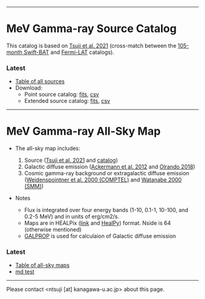 <!--
Materials in the MeV gamma-ray sky, source catalog and all-sky maps, are available below.
The source catalog is produced by a cross-matching of the hard X-ray (by Swift-BAT) and GeV gamma-ray (Fermi-LAT) catalogs.
The all-sky maps made use of [GALPROP](https://galprop.stanford.edu/) for Galactic diffuse emission, the source catalog, and cosmic gamma-ray background (CGB) model by COMPTEL.
-->

---
# MeV Gamma-ray Source Catalog

This catalog is based on <a href="https://iopscience.iop.org/article/10.3847/1538-4357/ac0341">Tsuji et al. 2021</a>
(cross-match between the <a href="https://swift.gsfc.nasa.gov/results/bs105mon/">105-month Swift-BAT</a>
and <a href="https://fermi.gsfc.nasa.gov/ssc/data/access/lat/8yr_catalog/">Fermi-LAT</a> catalogs).


### Latest
- [Table of all sources](https://tsuji703.github.io/MeV-All-Sky/files/MeV_all_source.html)
- Download:
  - Point source catalog: [fits](files/catalog/crossmatch_latest.fits), [csv](files/catalog/crossmatch_latest.csv)
  - Extended source catalog: [fits](files/catalog/crossmatch_latest_extended.fits), [csv](files/catalog/crossmatch_latest_extended.csv)

<!--
- ver. 1
  - Shown with Log-parabola fit
  - [Point source](https://github.com/tsuji703/MeV-All-Sky/blob/main/files/MeV_point_source_LogParabola.md)
  - [Extended source](https://github.com/tsuji703/MeV-All-Sky/blob/main/files/MeV_extended_source_LogParabola.md)

- ver. 0
  - BPL fitting
  - [Point source](https://github.com/tsuji703/MeV-All-Sky/blob/main/files/MeV_point_source.md)
  - [Extended source](https://github.com/tsuji703/MeV-All-Sky/blob/main/files/MeV_extended_source.md)
-->


---
# MeV Gamma-ray All-Sky Map

- The all-sky map includes:
  1. Source (<a href="https://iopscience.iop.org/article/10.3847/1538-4357/ac0341">Tsuji et al. 2021</a> and [catalog](https://tsuji703.github.io/MeV-All-Sky/files/MeV_all_source.html))
  2. Galactic diffuse emission ([Ackermann et al. 2012](https://iopscience.iop.org/article/10.1088/0004-637X/750/1/3) and [Olrando 2018](http://doi.org/10.1093/mnras/stx3280))
  3. Cosmic gamma-ray background or extragalactic diffuse emission ([Weidenspointner et al. 2000 (COMPTEL)](https://ui.adsabs.harvard.edu/abs/2000AIPC..510..467W/abstract) and [Watanabe 2000 (SMM)](https://ui.adsabs.harvard.edu/abs/2000AIPC..510..471W/abstract))

- Notes
  - Flux is integrated over four energy bands (1-10, 0.1-1, 10-100, and 0.2-5 MeV) and in units of erg/cm2/s.
  - Maps are in HEALPix (<a href="https://healpix.sourceforge.io/">link</a> and <a href="https://healpy.readthedocs.io/en/latest/">HealPy</a>) format. Nside is 64 (otherwise mentioned)
  - [GALPROP](https://galprop.stanford.edu/) is used for calculaion of Galactic diffuse emission



### Latest
- [Table of all-sky maps](files/allsky/Table_allsky.html)
- [md test](files/allsky/test_Table_allsky.md)



<!--
## All-sky (total)

| id | Notes | 1-10 MeV | 0.1-1 MeV | 10-100 MeV | FITS
| ---|---    | ---      | ---       | --- |---
|   | **COMPTEL** for CGB  |   |   | |  [total_allsky.zip](files/allsky/zip_total_COMPTELcgb/) |
| 1  | Ackermann+ 2012 | ![img](files/allsky/figure_allsky_1.0-10.0MeV_total_Ackermann.png) | ![img](files/allsky/figure_allsky_0.1-1.0MeV_total_Ackermann.png) | ![img](files/allsky/figure_allsky_10.0-100.0MeV_total_Ackermann.png) |
| 2  | Olrando 2018 DRE | ![img](files/allsky/figure_allsky_1.0-10.0MeV_total_Orlando_DRE.png) | ![img](files/allsky/figure_allsky_0.1-1.0MeV_total_Orlando_DRE.png) | ![img](files/allsky/figure_allsky_10.0-100.0MeV_total_Orlando_DRE.png) |
| 3  | Olrando 2018 DRELowV | ![img](files/allsky/figure_allsky_1.0-10.0MeV_total_Orlando_DREVlow.png) | ![img](files/allsky/figure_allsky_0.1-1.0MeV_total_Orlando_DREVlow.png) | ![img](files/allsky/figure_allsky_10.0-100.0MeV_total_Orlando_DREVlow.png) |
|   | **SMM** for CGB  |   |   |  COMPTEL is better in 10-100 MeV? | [total_allsky_2.zip](files/allsky/zip_total_SMMcgb/) |
| 1  | Ackermann+ 2012 | ![img](files/allsky/figure_allsky_1.0-10.0MeV_total_Ackermann_SMM.png) | ![img](files/allsky/figure_allsky_0.1-1.0MeV_total_Ackermann_SMM.png) | ![img](files/allsky/figure_allsky_10.0-100.0MeV_total_Ackermann_SMM.png) |
| 2  | Olrando 2018 DRE | ![img](files/allsky/figure_allsky_1.0-10.0MeV_total_Orlando_DRE_SMM.png) | ![img](files/allsky/figure_allsky_0.1-1.0MeV_total_Orlando_DRE_SMM.png) | ![img](files/allsky/figure_allsky_10.0-100.0MeV_total_Orlando_DRE_SMM.png) |
| 3  | Olrando 2018 DRELowV | ![img](files/allsky/figure_allsky_1.0-10.0MeV_total_Orlando_DREVlow_SMM.png) | ![img](files/allsky/figure_allsky_0.1-1.0MeV_total_Orlando_DREVlow_SMM.png) | ![img](files/allsky/figure_allsky_10.0-100.0MeV_total_Orlando_DREVlow_SMM.png) |


## Each component

| id | Notes | 1-10 MeV | 0.1-1 MeV | 10-100 MeV | FITS
| ---|---    | ---      | ---       | --- |---
|   | **Source**  |   |   |   |  [source.zip](files/allsky/zip_source/) |
| 1 | From the MeV catalog above. nside=64 | ![img](files/allsky/figure_allsky_1.0-10.0MeV_source.png) | ![img](files/allsky/figure_allsky_0.1-1.0MeV_source.png) |  ![img](files/allsky/figure_allsky_10.0-100.0MeV_source.png) |
| 2 | nside=32 | ![img](files/allsky/figure_allsky_1.0-10.0MeV_source_2.png) | ![img](files/allsky/figure_allsky_0.1-1.0MeV_source_2.png) | ![img](files/allsky/figure_allsky_10.0-100.0MeV_source_2.png) |
|   | **GDE**  |   |   |   | [GDE.zip](files/allsky/zip_GDE/) |
| 1  | `SS_Z4_R20_T150_C54` model in [Ackermann et al. 2012](https://iopscience.iop.org/article/10.1088/0004-637X/750/1/3). | ![img](files/allsky/figure_allsky_1.0-10.0MeV_galactic_Ackermann.png) | ![img](files/allsky/figure_allsky_0.1-1.0MeV_galactic_Ackermann.png) | ![img](files/allsky/figure_allsky_10.0-100.0MeV_galactic_Ackermann.png) |
| 2  | DRE (diffusion and reacceleration) model in [Olrando 2018](http://doi.org/10.1093/mnras/stx3280) | ![img](files/allsky/figure_allsky_1.0-10.0MeV_galactic_Orlando_DRE.png) | ![img](files/allsky/figure_allsky_0.1-1.0MeV_galactic_Orlando_DRE.png) | ![img](files/allsky/figure_allsky_10.0-100.0MeV_galactic_Orlando_DRE.png) |
| 3  | DRELowV model [Olrando 2018](http://doi.org/10.1093/mnras/stx3280) | ![img](files/allsky/figure_allsky_1.0-10.0MeV_galactic_Orlando_DREVlow.png) | ![img](files/allsky/figure_allsky_0.1-1.0MeV_galactic_Orlando_DREVlow.png) | ![img](files/allsky/figure_allsky_10.0-100.0MeV_galactic_Orlando_DREVlow.png) |
|   | **CGB**  |   |   |   | [CGB.zip](files/allsky/zip_CGB/) |
| 1 | COMPTEL | ![img](files/allsky/figure_allsky_1.0-10.0MeV_cgb.png) | ![img](files/allsky/figure_allsky_0.1-1.0MeV_cgb.png) | ![img](files/allsky/figure_allsky_10.0-100.0MeV_cgb.png)|
| 2 | SMM | ![img](files/allsky/figure_allsky_1.0-10.0MeV_cgb_SMM.png) | ![img](files/allsky/figure_allsky_0.1-1.0MeV_cgb_SMM.png) | ![img](files/allsky/figure_allsky_10.0-100.0MeV_cgb_SMM.png) COMPTEL is better in >10 MeV ? |

-->


<!--
Preliminary page is [here](files/allsky/Table_allsky.md).


# MeV Gamma-ray All-Sky Map (ver.1)


- FITS file: [Allsky-fits-Model1](files/allsky/data_allsky_total_Ackermann.fits) (Model 1 for GDE)
- Flux is integrated over 1-10 MeV and in units of erg/cm2/s.
- HEALPix (<a href="https://healpix.sourceforge.io/">link</a> and <a href="https://healpy.readthedocs.io/en/latest/">HealPy</a>) format
  - Nside is 64

<img src="files/allsky/figure_allsky_total.png" width="60%">


## 1. Galactic Diffuse Emission

| Model | Notes | Map | Galdef file | FITS fils |
|---|---|---|---|---|
| 1 | `SS_Z4_R20_T150_C54` model in [Ackermann et al. 2012](https://iopscience.iop.org/article/10.1088/0004-637X/750/1/3). | <img src="files/allsky/figure_allsky_galactic.png" width="100%"> | [galdef-1](files/allsky/galdef_54_0abb001h) | [GDE-fits-Model1](files/allsky/data_allsky_galactic_Ackermann.fits)
| 2 | DRE (diffusion and reacceleration) model in [Olrando 2018](http://doi.org/10.1093/mnras/stx3280) | <img src="files/allsky/figure_allsky_galactic_Orlando_DRE.png" width="100%"> | [galdef-2](files/allsky/galdef_54_0abb001j) | [GDE-fits-Model2](files/allsky/data_allsky_total_Orlando_DRE.fits) |
| 3 | DRELowV model [Olrando 2018](http://doi.org/10.1093/mnras/stx3280) | <img src="files/allsky/figure_allsky_galactic_Orlando_DREVlow.png" width="100%"> | [galdef-3](files/allsky/galdef_54_0abb001i) | [GDE-fits-Model3](files/allsky/data_allsky_total_Orlando_DREVlow.fits)|


## 2. MeV Gamma-ray Source

- FITS file: [Source-fits](files/allsky/data_allsky_source.fits)

<img src="files/allsky/figure_allsky_source_2.png" width="60%">

For visibility, nside of 32 is shown here.


## 3. Extragalactic Emission (Cosmic Gamma-ray Background)

- FITS file: [CGB-fits](files/allsky/data_cgb_source.fits)

<img src="files/allsky/figure_allsky_cgb.png" width="60%">

-->


---
Please contact <ntsuji [at] kanagawa-u.ac.jp> about this page.

